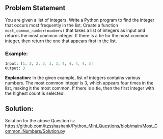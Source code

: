 ## Problem Statement

You are given a list of integers. Write a Python program to find the integer that occurs most frequently in the list. Create a function `most_common_number(numbers)` that takes a list of integers as input and returns the most common integer. If there is a tie for the most common integer, then return the one that appears first in the list.


### Example:

```python
Input: [1, 2, 2, 3, 3, 3, 4, 4, 4, 4, 5]
Output: 3
```

**Explanation:**
In the given example, list of integers contains various numbers. The most common integer is 3, which appears four times in the list, making it the most common. If there is a tie, then the first integer with the highest count is selected.

## Solution:
Solution for the above Question is: https://github.com/itzsshashank/Python_Mini_Questions/blob/main/Most_Common_Numbers/Solution.py
